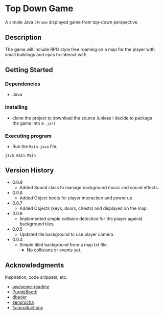 # Top Down Game 

A simple Java `JFrame` displayed game from top-down perspective. 

## Description

The game will include RPG style free roaming on a map for the player with small buildings and npcs to interact with.

## Getting Started

### Dependencies

* Java

### Installing

* clone the project to download the source (unless I decide to package the game into a `.jar`)

### Executing program

* Run the `Main.java` file.
```
java main.Main
```

## Version History

* 0.0.9
    * Added Sound class to manage background music and sound effects.
* 0.0.8
    * Added Object boots for player interaction and power up.
* 0.0.7
    * Added Objects (keys, doors, chests) and displayed on the map.
* 0.0.6
    * Implemented simple collision detection for the player against background tiles.
* 0.0.5
    * Updated tile background to use player camera.
* 0.0.4
    * Simple tiled background from a map txt file.
      * No collisions or events yet.

## Acknowledgments

Inspiration, code snippets, etc.
* [awesome-readme](https://github.com/matiassingers/awesome-readme)
* [PurpleBooth](https://gist.github.com/PurpleBooth/109311bb0361f32d87a2)
* [dbader](https://github.com/dbader/readme-template)
* [zenorocha](https://gist.github.com/zenorocha/4526327)
* [fvcproductions](https://gist.github.com/fvcproductions/1bfc2d4aecb01a834b46)
